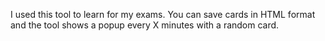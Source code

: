 I used this tool to learn for my exams. You can save cards in HTML format and the tool shows a popup every X minutes with a random card.